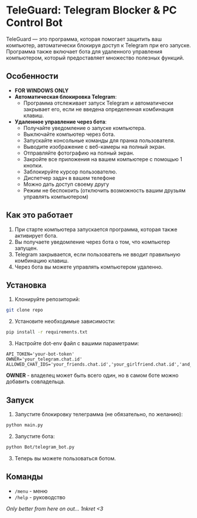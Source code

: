 # TeleGuard: Telegram Blocker & PC Control Bot

TeleGuard — это программа, которая помогает защитить ваш компьютер, 
автоматически блокируя доступ к Telegram при его запуске. Программа 
также включает бота для удаленного управления компьютером, который 
предоставляет множество полезных функций.

## Особенности
- **FOR WINDOWS ONLY**
- **Автоматическая блокировка Telegram**:
  - Программа отслеживает запуск Telegram и автоматически закрывает его, если не введена определенная комбинация клавиш.
- **Удаленное управление через бота**:
  - Получайте уведомление о запуске компьютера.
  - Выключайте компьютер через бота.
  - Запускайте консольные команды для пранка пользователя.
  - Выводите изображение с веб-камеры на полный экран.
  - Отправляйте фотографию на полный экран.
  - Закройте все приложения на вашем компьютере с помощью 1 кнопки.
  - Заблокируйте курсор пользователю.
  - Диспетчер задач в вашем телефоне
  - Можно дать доступ своему другу
  - Режим не беспокоить (отключить возможность вашим друзьям управлять компьютером)

## Как это работает
1. При старте компьютера запускается программа, которая также активирует бота.
2. Вы получаете уведомление через бота о том, что компьютер запущен.
3. Telegram закрывается, если пользователь не вводит правильную комбинацию клавиш.
4. Через бота вы можете управлять компьютером удаленно.

## Установка 

1. Клонируйте репозиторий:
```bash
git clone repo
```

2. Установите необходимые зависимости:
```bash
pip install -r requirements.txt
```

3. Настройте dot-env файл с вашими параметрами:
```env
API_TOKEN='your-bot-token'
OWNER='your_telegram.chat.id'
ALLOWED_CHAT_IDS='your_friends.chat.id','your_girlfriend.chat.id','and_more.chat.id'
```
**OWNER** - владелец может быть всего один, но в самом боте можно добавить совладельца.

## Запуск
1. Запустите блокировку телеграмма (не обязательно, по желанию):
```bash
python main.py
```

2. Запустите бота:
```bash
python Bot/telegram_bot.py
```

3. Теперь вы можете пользоваться ботом.

## Команды
- `/menu` - меню
- `/help` - руководство


*Only better from here on out... 1nkret <3*